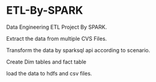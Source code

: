# ETL-By-SPARK
Data Engineering ETL Project By SPARK.




Extract the data from multiple CVS Files.


Transform the data by sparksql api according to scenario.

Create Dim tables and fact table 



load the data to hdfs and csv files.
